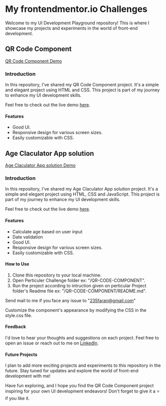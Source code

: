 # My frontendmentor.io Challenges

Welcome to my UI Development Playground repository! This is where I showcase my projects and experiments in the world of front-end development.

## QR Code Component

[QR Code Component Demo](https://er-faran.github.io/frontendmentor.io-challenge/QR-CODE-COMPONENT/)

### Introduction

In this repository, I've shared my QR Code Component project. It's a simple and elegant project using HTML and CSS. This project is part of my journey to enhance my UI development skills.

Feel free to check out the live demo [here](<[https://your-demo-link.com](https://er-faran.github.io/frontendmentor.io-challenge/QR-CODE-COMPONENT/)>).

#### Features

- Good UI.
- Responsive design for various screen sizes.
- Easily customizable with CSS.

## Age Claculator App solution

[Age Claculator App solution Demo](https://er-faran.github.io/frontendmentor.io-challenge/Age-Calculator-App/)

### Introduction

In this repository, I've shared my Age Claculator App solution project. It's a simple and elegant project using HTML, CSS and JavaScript. This project is part of my journey to enhance my UI development skills.

Feel free to check out the live demo [here](<[https://your-demo-link.com](https://er-faran.github.io/frontendmentor.io-challenge/Age-Calculator-App/)>).

#### Features

- Calculate age based on user input
- Date validation
- Good UI.
- Responsive design for various screen sizes.
- Easily customizable with CSS.

#### How to Use

1. Clone this repository to your local machine.
2. Open Perticuler Challenge folder ex: "/QR-CODE-COMPONENT".
3. Run the project according to intruction given on perticular Project folder's Readme file ex: "/QR-CODE-COMPONENT/README.md".

Send mail to me if you face any issue to "235faran@gmail.com"

Customize the component's appearance by modifying the CSS in the style.css file.

#### Feedback

I'd love to hear your thoughts and suggestions on each project. Feel free to open an issue or reach out to me on [LinkedIn](https://www.linkedin.com/in/mohammed-faran/).

#### Future Projects

I plan to add more exciting projects and experiments to this repository in the future. Stay tuned for updates and explore the world of front-end development with me!

Have fun exploring, and I hope you find the QR Code Component project inspiring for your own UI development endeavors! Don't forget to give it a ⭐ if you like it.
